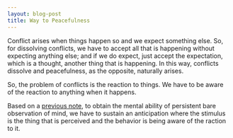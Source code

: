 ```yaml
---
layout: blog-post
title: Way to Peacefulness
---
```


Conflict arises when things happen so and we expect something else. So, for dissolving conflicts, we have to accept all that is happening without expecting anything else; and if we do expect, just accept the expectation, which is a thought, another thing that is happening. In this way, conflicts dissolve and peacefulness, as the opposite, naturally arises.

So, the problem of conflicts is the reaction to things. We have to be aware of the reaction to anything when it happens.

Based on a [previous note](2024-01-04-synaptic-plasticity.md), to obtain the mental ability of persistent bare observation of mind, we have to sustain an anticipation where the stimulus is the thing that is perceived and the behavior is being aware of the raction to it.
